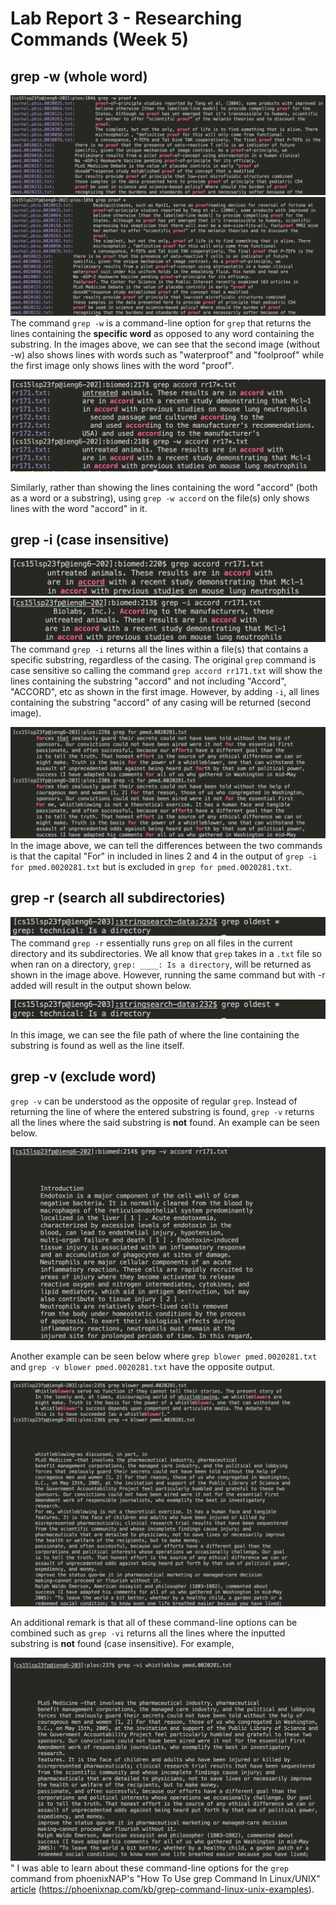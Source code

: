 # Lab Report 3 - Researching Commands (Week 5)
## grep -w (whole word)
![Image](-w.png) 
![Image](-wCompare.png)
The command `grep -w` is a command-line option for `grep` that returns the lines containing the **specific word** as opposed to any word
containing the substring. In the images above, we can see that the second image (without -w) also shows lines with words such as 
"waterproof" and "foolproof" while the first image only shows lines with the word "proof".

![Image](-w1.png)

Similarly, rather than showing the lines containing the word "accord" (both as a word or a substring), using `grep -w accord` on the file(s)
only shows lines with the word "accord" in it.

## grep -i (case insensitive)
![Image](-iCompare.png) 
![Image](-i.png) 
The command `grep -i` returns all the lines within a file(s) that contains a specific substring, regardless of the casing. The original `grep`
command is case sensitive so calling the command `grep accord rr171.txt` will show the lines containing the substring "accord" and not 
including "Accord", "ACCORD", etc as shown in the first image. However, by adding `-i`, all lines containing the substring "accord" of any
casing will be returned (second image).

![Image](-i1.png) 
In the image above, we can tell the differences between the two commands is that the capital "For" in included in lines 2 and 4 in the 
output of `grep -i for pmed.0020281.txt` but is excluded in `grep for pmed.0020281.txt`.

## grep -r (search all subdirectories)
![Image](-rCompare.png)
The command `grep -r` essentially runs `grep` on all files in the current directory and its subdirectories. We all know that `grep` takes in
a `.txt` file so when ran on a directory, `grep: ____: Is a directory`, will be returned as shown in the image above. However, running the
same command but with -r added will result in the output shown below.

![Image](-rCompare.png)

In this image, we can see the file path of where the line containing the substring is found as well as the line itself.

## grep -v (exclude word)

`grep -v` can be understood as the opposite of regular `grep`. Instead of returning the line of where the entered substring is found, 
`grep -v` returns all the lines where the said substring is **not** found. An example can be seen below.

![Image](-v.png)

Another example can be seen below where `grep blower pmed.0020281.txt` and `grep -v blower pmed.0020281.txt` have the opposite output.

![Image](-v1.png)

An additional remark is that all of these command-line options can be combined such as `grep -vi` returns all the lines where the inputted 
substring is **not** found (case insensitive). For example,

![Image](-vi.png)
"
I was able to learn about these command-line options for the `grep` command from phoenixNAP's "How To Use grep Command In Linux/UNIX"
[article](https://phoenixnap.com/kb/grep-command-linux-unix-examples) (https://phoenixnap.com/kb/grep-command-linux-unix-examples).
